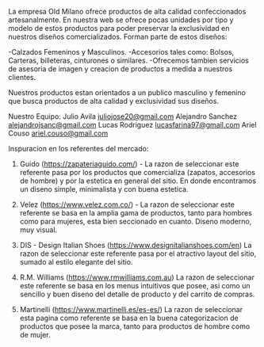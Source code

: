 La empresa Old Milano ofrece productos de alta calidad confeccionados artesanalmente. En nuestra web se ofrece pocas unidades por tipo y modelo de estos productos para poder preservar la exclusividad en nuestros diseños comercializados. Forman parte de estos diseños:

-Calzados Femeninos y Masculinos.
-Accesorios tales como: Bolsos, Carteras, billeteras, cinturones o similares.
-Ofrecemos tambien servicios de asesoria de imagen y creacion de productos a medida a nuestros clientes.

Nuestros productos estan orientados a un publico masculino y femenino que busca productos de alta calidad y exclusividad sus diseños.

Nuestro Equipo:
Julio Avila     juliojose20@gmail.com
Alejandro Sanchez     alejandrojsanc@gmail.com
Lucas Rodriguez      lucasfarina97@gmail.com
Ariel Couso     ariel.couso@gmail.com


Inspuracion en los referentes del mercado:

1. Guido (https://zapateriaguido.com/) - La razon de seleccionar este referente pasa por los productos que comercializa (zapatos, accesorios de hombre) y por la estetica en general del sitio. En donde encontramos un diseno simple, minimalista y con buena estetica.

2. Velez (https://www.velez.com.co/) - La razon de seleccionar este referente se basa en la amplia gama de productos, tanto para hombres como para mujeres, esta bien seccionado en cuanto. Diseno moderno, muy visual.

3. DIS - Design Italian Shoes (https://www.designitalianshoes.com/en) La razon de seleccionar este referente pasa por el atractivo layout del sitio, sumado al estilo elegante del sitio.

4. R.M. Williams (https://www.rmwilliams.com.au) La razon de seleccionar este referente se basa en los menus intuitivos que posee, asi como un sencillo y buen diseno del detalle de producto y del carrito de compras.

5. Martinelli (https://www.martinelli.es/es-es/) La razon de seleccionar esta pagina como referente se basa en la buena categorizacion de productos que posee la marca, tanto para productos de hombre como de mujer.
